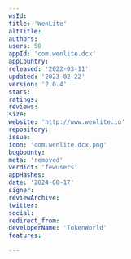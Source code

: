 ```yaml
---
wsId: 
title: 'WenLite'
altTitle: 
authors: 
users: 50
appId: 'com.wenlite.dcx'
appCountry: 
released: '2022-03-11'
updated: '2023-02-22'
version: '2.0.4'
stars: 
ratings: 
reviews: 
size: 
website: 'http://www.wenlite.io'
repository: 
issue: 
icon: 'com.wenlite.dcx.png'
bugbounty: 
meta: 'removed'
verdict: 'fewusers'
appHashes: 
date: '2024-08-17'
signer: 
reviewArchive: 
twitter: 
social: 
redirect_from: 
developerName: 'TokenWorld'
features: 

---
```


